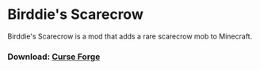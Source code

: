 # Birddie's Scarecrow
Birddie's Scarecrow is a mod that adds a rare scarecrow mob to Minecraft.

### Download: [Curse Forge](https://legacy.curseforge.com/minecraft/mc-mods/birddies-scarecrow)
